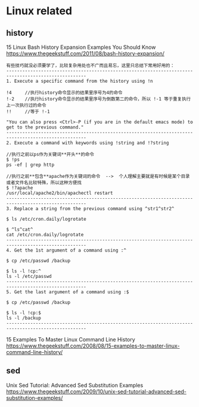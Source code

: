 

# Linux related

## history

15 Linux Bash History Expansion Examples You Should Know https://www.thegeekstuff.com/2011/08/bash-history-expansion/
```
有些技巧就没必须要学了，比较复杂用处也不广而且易忘，这里只总结下常用好用的：
----------------------------------------------------------------------------------------------------
1. Execute a specific command from the history using !n

!4     //执行history命令显示的结果里序号为4的命令
!-2    //执行history命令显示的结果里序号为倒数第二的命令，所以 !-1 等于重复执行上一次执行过的命令
!!     //等于 !-1

"You can also press <Ctrl>-P (if you are in the default emacs mode) to get to the previous command."
----------------------------------------------------------------------------------------------------
2. Execute a command with keywords using !string and !?string

//执行之前以ps作为关键词**开头**的命令
$ !ps
ps -ef | grep http

//执行之前**包含**apache作为关键词的命令  -->  个人理解主要就是有时候是某个目录或者文件名比较特殊，所以这种方便找
$ !?apache
/usr/local/apache2/bin/apachectl restart
----------------------------------------------------------------------------------------------------
3. Replace a string from the previous command using ^str1^str2^

$ ls /etc/cron.daily/logrotate

$ ^ls^cat^
cat /etc/cron.daily/logrotate
----------------------------------------------------------------------------------------------------
4. Get the 1st argument of a command using :^

$ cp /etc/passwd /backup

$ ls -l !cp:^
ls -l /etc/passwd
----------------------------------------------------------------------------------------------------
5. Get the last argument of a command using :$

$ cp /etc/passwd /backup

$ ls -l !cp:$
ls -l /backup
----------------------------------------------------------------------------------------------------
```

15 Examples To Master Linux Command Line History https://www.thegeekstuff.com/2008/08/15-examples-to-master-linux-command-line-history/

## sed

Unix Sed Tutorial: Advanced Sed Substitution Examples https://www.thegeekstuff.com/2009/10/unix-sed-tutorial-advanced-sed-substitution-examples/

